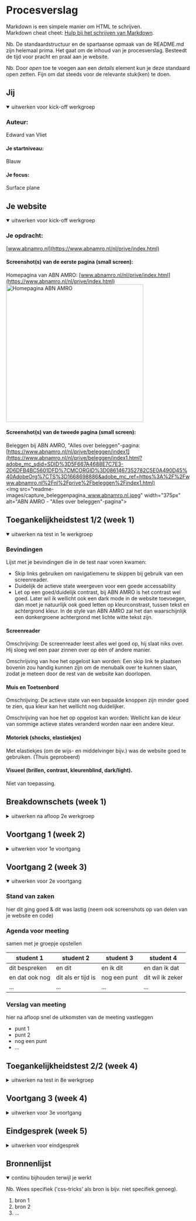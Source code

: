 # Procesverslag
Markdown is een simpele manier om HTML te schrijven.  
Markdown cheat cheet: [Hulp bij het schrijven van Markdown](https://github.com/adam-p/markdown-here/wiki/Markdown-Cheatsheet).

Nb. De standaardstructuur en de spartaanse opmaak van de README.md zijn helemaal prima. Het gaat om de inhoud van je procesverslag. Besteedt de tijd voor pracht en praal aan je website.

Nb. Door *open* toe te voegen aan een *details* element kun je deze standaard open zetten. Fijn om dat steeds voor de relevante stuk(ken) te doen.





## Jij

<details open>
  <summary>uitwerken voor kick-off werkgroep</summary>

  ### Auteur:
  Edward van Vliet

  #### Je startniveau:
  Blauw

  #### Je focus:
  Surface plane
 
</details>





## Je website

<details open>
  <summary>uitwerken voor kick-off werkgroep</summary>

  ### Je opdracht:
  [www.abnamro.nl](https://www.abnamro.nl/nl/prive/index.html)

  #### Screenshot(s) van de eerste pagina (small screen): 
  Homepagina van ABN AMRO: [www.abnamro.nl/nl/prive/index.html](https://www.abnamro.nl/nl/prive/index.html)  
  <img src="readme-images/capture_homepagina_www.abnamro.nl.jpeg" width="375px" alt="Homepagina ABN AMRO">

  #### Screenshot(s) van de tweede pagina (small screen):
  Beleggen bij ABN AMRO, "Alles over beleggen"-pagina: [https://www.abnamro.nl/nl/prive/beleggen/index1](https://www.abnamro.nl/nl/prive/beleggen/index1.html?adobe_mc_sdid=SDID%3D5F667A4688E7C7E3-2D6DFB4BC5601DFD%7CMCORGID%3D0861467352782C5E0A490D45%40AdobeOrg%7CTS%3D1668698886&adobe_mc_ref=https%3A%2F%2Fwww.abnamro.nl%2Fnl%2Fprive%2Fbeleggen%2Findex1.html)  
  <img src="readme-images/capture_beleggenpagina_www.abnamro.nl.jpeg" width="375px" alt="ABN AMRO - "Alles over beleggen"-pagina">
 
</details>



## Toegankelijkheidstest 1/2 (week 1)

<details open>
  <summary>uitwerken na test in 1e werkgroep</summary>

  ### Bevindingen
  Lijst met je bevindingen die in de test naar voren kwamen:
  - Skip links gebruiken om navigatiemenu te skippen bij gebruik van een screenreader.
  - Duidelijk de actieve state weergeven voor een goede accessability
  - Let op een goed/duidelijk contrast, bij ABN AMRO is het contrast wel goed. Later wil ik wellicht ook een dark mode in de website toevoegen, dan moet je natuurlijk ook goed letten op kleurconstrast, tussen tekst en achtergrond kleur. In de style van ABN AMRO zal het dan waarschijnlijk een donkergroene achtergrond met lichte witte tekst zijn.

  #### Screenreader
  Omschrijving:
  De screenreader leest alles wel goed op, hij slaat niks over. Hij sloeg wel een paar zinnen over op één of andere manier.
  
  Omschrijving van hoe het opgelost kan worden:
  Een skip link te plaatsen bovenin zou handig kunnen zijn om de menubalk over te kunnen slaan, zodat je meteen door de rest van de website kan doorlopen.


  #### Muis en Toetsenbord 
  Omschrijving: 
  De actieve state van een bepaalde knoppen zijn minder goed te zien, qua kleur kan het wellicht nog duidelijker. 
  
  Omschrijving van hoe het op opgelost kan worden:
  Wellicht kan de kleur van sommige actieve states veranderd worden naar een andere kleur.


  #### Motoriek (shocks, elastiekjes)
  Met elastiekjes (om de wijs- en middelvinger bijv.) was de website goed te gebruiken. (Thuis geprobeerd)


  #### Visueel (brillen, contrast, kleurenblind, dark/light). 
  Niet van toepassing.

</details>



## Breakdownschets (week 1)

<details>
  <summary>uitwerken na afloop 2e werkgroep</summary>

  ### de hele pagina: 
  <img src="readme-images/dummy-plaatje.jpg" width="375px" alt="breakdown van de hele pagina">

  ### dynamisch deel (bijv menu): 
  <img src="readme-images/dummy-plaatje.jpg" width="375px" alt="breakdown van een dynamisch deel">

  ### wellicht nog een dynamisch deel (bijv filter): 
  <img src="readme-images/dummy-plaatje.jpg" width="375px" alt="breakdown van nog een dynamisch deel">

</details>





## Voortgang 1 (week 2)

<details>
  <summary>uitwerken voor 1e voortgang</summary>

  ### Stand van zaken
  hier dit ging goed & dit was lastig (neem ook screenshots op van delen van je website en code)


  ### Agenda voor meeting
  samen met je groepje opstellen

  | idelene        | student 2          | student 3    | student 4        |
  | ---            | ---                | ---          | ---              |
  | vraag over dit | en dit             | en ik dit    | en dan ik dat    |
  | en over dat    | dit als er tijd is | nog een punt | dit wil ik zeker |
  | ...            | ...                | ...          | ...              |


  ### Verslag van meeting
  hier na afloop snel de uitkomsten van de meeting vastleggen

  - punt 1
  - punt 2
  - nog een punt
  - ...

</details>





## Voortgang 2 (week 3)

<details open>
  <summary>uitwerken voor 2e voortgang</summary>

  ### Stand van zaken
  hier dit ging goed & dit was lastig (neem ook screenshots op van delen van je website en code)


  ### Agenda voor meeting
  samen met je groepje opstellen

  | student 1      | student 2          | student 3    | student 4        |
  | ---            | ---                | ---          | ---              |
  | dit bespreken  | en dit             | en ik dit    | en dan ik dat    |
  | en dat ook nog | dit als er tijd is | nog een punt | dit wil ik zeker |
  | ...            | ...                | ...          | ...              |


  ### Verslag van meeting
  hier na afloop snel de uitkomsten van de meeting vastleggen

  - punt 1
  - punt 2
  - nog een punt
- ...

</details>





## Toegankelijkheidstest 2/2 (week 4)

<details>
  <summary>uitwerken na test in 8e werkgroep</summary>

  ### Bevindingen
  Lijst met je bevindingen die in de test naar voren kwamen (geef ook aan wat er verbeterd is):

  #### Screenreader
  Hier korte omschrijving (met indien nodig afbeeldingen)

  Hier een omschrijving van hoe het opgelost kan worden (met indien nodig afbeeldingen)


  #### Muis en Toetsenbord 
  Hier korte omschrijving (met indien nodig afbeeldingen)

  Hier een omschrijving van hoe het opgelost kan worden (met indien nodig afbeeldingen)


  #### Motoriek (shocks, elastiekjes)
  Hier korte omschrijving (met indien nodig afbeeldingen)

  Hier een omschrijving van hoe het opgelost kan worden (met indien nodig afbeeldingen)


  #### Visueel (brillen, contrast, kleurenblind, dark/light). 
  Hier korte omschrijving (met indien nodig afbeeldingen)

  Hier een omschrijving van hoe het opgelost kan worden (met indien nodig afbeeldingen)

</details>





## Voortgang 3 (week 4)

<details>
  <summary>uitwerken voor 3e voortgang</summary>

  ### Stand van zaken
  hier dit ging goed & dit was lastig (neem ook screenshots op van delen van je website en code)


  ### Agenda voor meeting
  samen met je groepje opstellen

  | student 1      | student 2          | student 3    | student 4        |
  | ---            | ---                | ---          | ---              |
  | dit bespreken  | en dit             | en ik dit    | en dan ik dat    |
  | en dat ook nog | dit als er tijd is | nog een punt | dit wil ik zeker |
  | ...            | ...                | ...          | ...              |


  ### Verslag van meeting
  hier na afloop snel de uitkomsten van de meeting vastleggen

  - punt 1
  - punt 2
  - nog een punt
  - ...

</details>





## Eindgesprek (week 5)

<details>
  <summary>uitwerken voor eindgesprek</summary>

  ### Je uitkomst - karakteristiek screenshots:
  <img src="readme-images/dummy-plaatje.jpg" width="375px" alt="uitomst opdracht 1">


  ### Dit ging goed/Heb ik geleerd: 
  Korte omschrijving met plaatjes

  <img src="readme-images/dummy-plaatje.jpg" width="375px" alt="top">


  ### Dit was lastig/Is niet gelukt:
  Korte omschrijving met plaatjes

  <img src="readme-images/dummy-plaatje.jpg" width="375px" alt="bummer">
</details>





## Bronnenlijst

<details open>
  <summary>continu bijhouden terwijl je werkt</summary>

  Nb. Wees specifiek ('css-tricks' als bron is bijv. niet specifiek genoeg).

  1. bron 1
  2. bron 2
  3. ...

</details>
